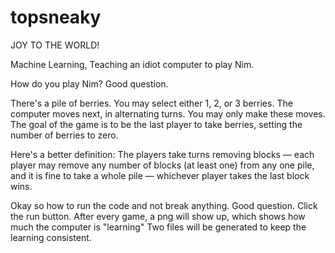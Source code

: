 # topsneaky
JOY TO THE WORLD!

Machine Learning, Teaching an idiot computer to play Nim. 

How do you play Nim? Good question. 

There's a pile of berries. You may select either 1, 2, or 3 berries. The computer moves next, in alternating turns. You may only make these moves. 
The goal of the game is to be the last player to take berries, setting the number of berries to zero. 


Here's a better definition: 
The players take turns removing blocks — each player may remove any number of blocks (at least one) from any one pile, and it is fine to take a whole pile — whichever player takes the last block wins.


Okay so how to run the code and not break anything. Good question. 
Click the run button. 
After every game, a png will show up, which shows how much the computer is "learning"
Two files will be generated to keep the learning consistent. 